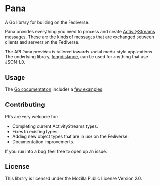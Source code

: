 # Pana

A Go library for building on the Fediverse.

Pana provides everything you need to process and create [ActivityStreams][as] messages. These are the kinds of messages that are exchanged between clients and servers on the Fediverse.

[as]: https://www.w3.org/TR/activitystreams-core/

The API Pana provides is tailored towards social media style applications. The underlying library, [longdistance][ld], can be used for anything that use JSON-LD.

[ld]: https://codeberg.org/daenney/longdistance

## Usage

The [Go documentation][godoc] includes a [few examples][godocex].

[godoc]: https://pkg.go.dev/sourcery.dny.nu/pana
[godocex]: https://pkg.go.dev/sourcery.dny.nu/pana#pkg-examples

## Contributing

PRs are very welcome for:
* Completing current ActivityStreams types.
* Fixes to existing types.
* Adding new object types that are in use on the Fediverse.
* Documentation improvements.

If you run into a bug, feel free to open up an issue.

## License

This library is licensed under the Mozilla Public License Version 2.0.
